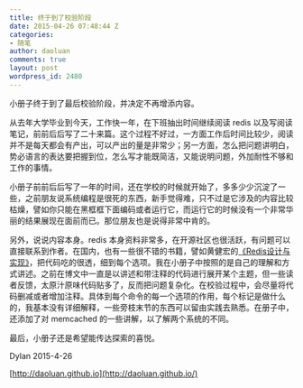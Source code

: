 ```yaml
---
title: 终于到了校验阶段
date: 2015-04-26 07:48:44 Z
categories:
- 随笔
author: daoluan
comments: true
layout: post
wordpress_id: 2480
---
```


小册子终于到了最后校验阶段，并决定不再增添内容。

从去年大学毕业到今天，工作快一年，在下班抽出时间继续阅读 redis 以及写阅读笔记，前前后后写了二十来篇。这个过程不好过，一方面工作后时间比较少，阅读并不是每天都会有产出，可以产出的量是非常少；另一方面，怎么把问题讲明白，势必语言的表达要把握到位，怎么写才能既简洁，又能说明问题，外加耐性不够和工作的事情。

小册子前前后后写了一年的时间，还在学校的时候就开始了，多多少少沉淀了一些，之前朋友说系统编程是很死的东西，新手觉得难，只不过是它涉及的内容比较枯燥，譬如你只能在黑框框下面编码或者运行它，而运行它的时候没有一个非常华丽的结果展现在面前而已。那位朋友也是说得非常中肯的。

另外，说说内容本身。redis 本身资料非常多，在开源社区也很活跃，有问题可以直接联系到作者。在国内，也有一些很不错的书籍，譬如黄健宏的[《Redis设计与实现》](http://book.douban.com/subject/25900156/)，把代码吃的很透，细到每个选项。我在小册子中按照的是自己的理解和方式讲述。之前在博文中一直是以讲述和带注释的代码进行展开某个主题，但一些读者反馈，太原汁原味代码贴多了，反而把问题复杂化。在校验过程中，会尽量将代码删减或者增加注释。具体到每个命令的每一个选项的作用，每个标记是做什么的，我基本没有详细解释，一些旁枝末节的东西可以留由实践去熟悉。在册子中，还添加了对 memcached 的一些讲解，以了解两个系统的不同。

最后，小册子还是希望能传达探索的喜悦。



Dylan 2015-4-26

[http://daoluan.github.io](http://daoluan.github.io/)
